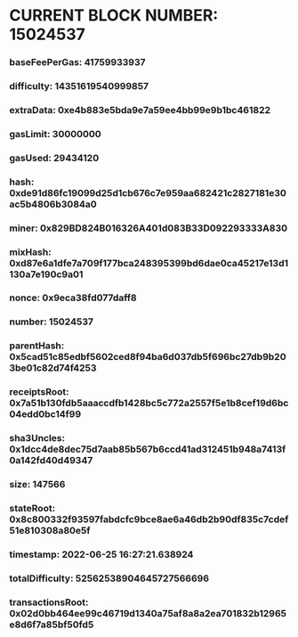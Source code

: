 # CURRENT BLOCK NUMBER: 15024537

### baseFeePerGas: 41759933937
### difficulty: 14351619540999857
### extraData: 0xe4b883e5bda9e7a59ee4bb99e9b1bc461822
### gasLimit: 30000000
### gasUsed: 29434120
### hash: 0xde91d86fc19099d25d1cb676c7e959aa682421c2827181e30ac5b4806b3084a0
### miner: 0x829BD824B016326A401d083B33D092293333A830
### mixHash: 0xd87e6a1dfe7a709f177bca248395399bd6dae0ca45217e13d1130a7e190c9a01
### nonce: 0x9eca38fd077daff8
### number: 15024537
### parentHash: 0x5cad51c85edbf5602ced8f94ba6d037db5f696bc27db9b203be01c82d74f4253
### receiptsRoot: 0x7a51b130fdb5aaaccdfb1428bc5c772a2557f5e1b8cef19d6bc04edd0bc14f99
### sha3Uncles: 0x1dcc4de8dec75d7aab85b567b6ccd41ad312451b948a7413f0a142fd40d49347
### size: 147566
### stateRoot: 0x8c800332f93597fabdcfc9bce8ae6a46db2b90df835c7cdef51e810308a80e5f
### timestamp: 2022-06-25 16:27:21.638924
### totalDifficulty: 52562538904645727566696
### transactionsRoot: 0x02d0bb464ee99c46719d1340a75af8a8a2ea701832b12965e8d6f7a85bf50fd5
